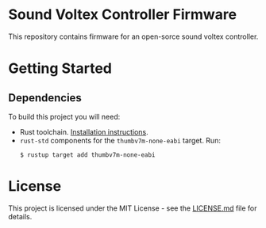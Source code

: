 # Sound Voltex Controller Firmware
This repository contains firmware for an open-sorce sound voltex controller.

# Getting Started

## Dependencies
To build this project you will need:

- Rust toolchain. [Installation instructions](https://www.rust-lang.org/learn/get-started).
- `rust-std` components for the `thumbv7m-none-eabi` target. Run:
    ```
    $ rustup target add thumbv7m-none-eabi
    ```

# License
This project is licensed under the MIT License - see the [LICENSE.md](LICENSE.md) file for details.

